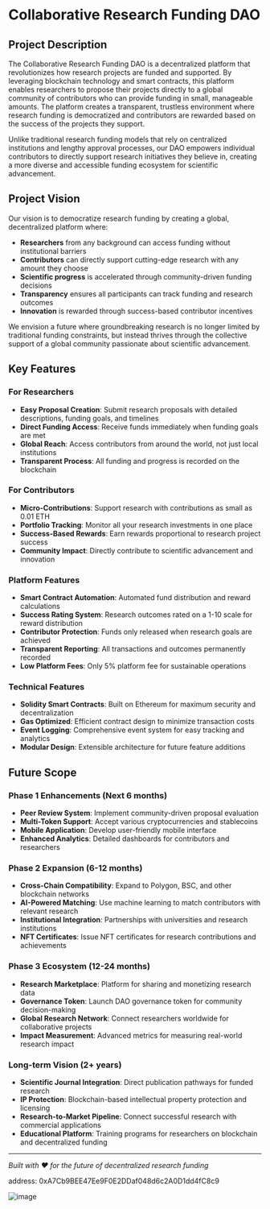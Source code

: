 # Collaborative Research Funding DAO

## Project Description

The Collaborative Research Funding DAO is a decentralized platform that revolutionizes how research projects are funded and supported. By leveraging blockchain technology and smart contracts, this platform enables researchers to propose their projects directly to a global community of contributors who can provide funding in small, manageable amounts. The platform creates a transparent, trustless environment where research funding is democratized and contributors are rewarded based on the success of the projects they support.

Unlike traditional research funding models that rely on centralized institutions and lengthy approval processes, our DAO empowers individual contributors to directly support research initiatives they believe in, creating a more diverse and accessible funding ecosystem for scientific advancement.

## Project Vision

Our vision is to democratize research funding by creating a global, decentralized platform where:

- **Researchers** from any background can access funding without institutional barriers
- **Contributors** can directly support cutting-edge research with any amount they choose
- **Scientific progress** is accelerated through community-driven funding decisions
- **Transparency** ensures all participants can track funding and research outcomes
- **Innovation** is rewarded through success-based contributor incentives

We envision a future where groundbreaking research is no longer limited by traditional funding constraints, but instead thrives through the collective support of a global community passionate about scientific advancement.

## Key Features

### For Researchers
- **Easy Proposal Creation**: Submit research proposals with detailed descriptions, funding goals, and timelines
- **Direct Funding Access**: Receive funds immediately when funding goals are met
- **Global Reach**: Access contributors from around the world, not just local institutions
- **Transparent Process**: All funding and progress is recorded on the blockchain

### For Contributors
- **Micro-Contributions**: Support research with contributions as small as 0.01 ETH
- **Portfolio Tracking**: Monitor all your research investments in one place
- **Success-Based Rewards**: Earn rewards proportional to research project success
- **Community Impact**: Directly contribute to scientific advancement and innovation

### Platform Features
- **Smart Contract Automation**: Automated fund distribution and reward calculations
- **Success Rating System**: Research outcomes rated on a 1-10 scale for reward distribution
- **Contributor Protection**: Funds only released when research goals are achieved
- **Transparent Reporting**: All transactions and outcomes permanently recorded
- **Low Platform Fees**: Only 5% platform fee for sustainable operations

### Technical Features
- **Solidity Smart Contracts**: Built on Ethereum for maximum security and decentralization
- **Gas Optimized**: Efficient contract design to minimize transaction costs
- **Event Logging**: Comprehensive event system for easy tracking and analytics
- **Modular Design**: Extensible architecture for future feature additions

## Future Scope

### Phase 1 Enhancements (Next 6 months)
- **Peer Review System**: Implement community-driven proposal evaluation
- **Multi-Token Support**: Accept various cryptocurrencies and stablecoins
- **Mobile Application**: Develop user-friendly mobile interface
- **Enhanced Analytics**: Detailed dashboards for contributors and researchers

### Phase 2 Expansion (6-12 months)
- **Cross-Chain Compatibility**: Expand to Polygon, BSC, and other blockchain networks
- **AI-Powered Matching**: Use machine learning to match contributors with relevant research
- **Institutional Integration**: Partnerships with universities and research institutions
- **NFT Certificates**: Issue NFT certificates for research contributions and achievements

### Phase 3 Ecosystem (12-24 months)
- **Research Marketplace**: Platform for sharing and monetizing research data
- **Governance Token**: Launch DAO governance token for community decision-making
- **Global Research Network**: Connect researchers worldwide for collaborative projects
- **Impact Measurement**: Advanced metrics for measuring real-world research impact

### Long-term Vision (2+ years)
- **Scientific Journal Integration**: Direct publication pathways for funded research
- **IP Protection**: Blockchain-based intellectual property protection and licensing
- **Research-to-Market Pipeline**: Connect successful research with commercial applications
- **Educational Platform**: Training programs for researchers on blockchain and decentralized funding

---

*Built with ❤️ for the future of decentralized research funding*

address: 0xA7Cb9BEE47Ee9F0E2DDaf048d6c2A0D1dd4fC8c9


![image](https://github.com/user-attachments/assets/4232508e-9ad0-4b9b-80e2-24cbc737531a)
